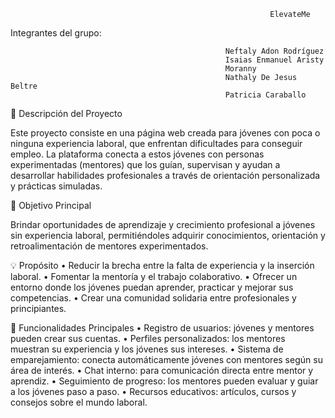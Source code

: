 
                                                           
                                                              
                                                              ElevateMe

Integrantes del grupo:

                                                    Neftaly Adon Rodríguez
                                                    Isaias Enmanuel Aristy
                                                    Moranny
                                                    Nathaly De Jesus Beltre
                                                    Patricia Caraballo
                                                              
🧩 Descripción del Proyecto

Este proyecto consiste en una página web creada para jóvenes con poca o ninguna experiencia laboral, que enfrentan dificultades para conseguir empleo.
La plataforma conecta a estos jóvenes con personas experimentadas (mentores) que los guían, supervisan y ayudan a desarrollar habilidades profesionales a través de orientación personalizada y prácticas simuladas.

🎯 Objetivo Principal

Brindar oportunidades de aprendizaje y crecimiento profesional a jóvenes sin experiencia laboral, permitiéndoles adquirir conocimientos, orientación y retroalimentación de mentores experimentados.

💡 Propósito
	•	Reducir la brecha entre la falta de experiencia y la inserción laboral.
	•	Fomentar la mentoría y el trabajo colaborativo.
	•	Ofrecer un entorno donde los jóvenes puedan aprender, practicar y mejorar sus competencias.
	•	Crear una comunidad solidaria entre profesionales y principiantes.

🧠 Funcionalidades Principales
	•	Registro de usuarios: jóvenes y mentores pueden crear sus cuentas.
	•	Perfiles personalizados: los mentores muestran su experiencia y los jóvenes sus intereses.
	•	Sistema de emparejamiento: conecta automáticamente jóvenes con mentores según su área de interés.
	•	Chat interno: para comunicación directa entre mentor y aprendiz.
	•	Seguimiento de progreso: los mentores pueden evaluar y guiar a los jóvenes paso a paso.
	•	Recursos educativos: artículos, cursos y consejos sobre el mundo laboral.
